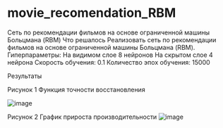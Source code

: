 # movie_recomendation_RBM
Cеть по рекомендации фильмов на основе ограниченной машины Больцмана (RBM)
Что решалось
Реализовать сеть по рекомендации фильмов на основе ограниченной машины Больцмана (RBM).
Гиперпараметры:
	На видимом слое 8 нейронов
	На скрытом слое 4 нейрона
	Скорость обучения: 0.1
	Количество эпох обучения: 15000

Результаты
 
Рисунок 1 Функция точности восстановления

![image](https://github.com/lobanow/movie_recomendation_RBM/assets/71119059/b3ac16bc-8b99-47a1-8eba-20e3218d7e27)


 
Рисунок 2 График прироста производительности
![image](https://github.com/lobanow/movie_recomendation_RBM/assets/71119059/2577a8d3-f9ce-4522-b6d9-fbd4e100e8d5)

